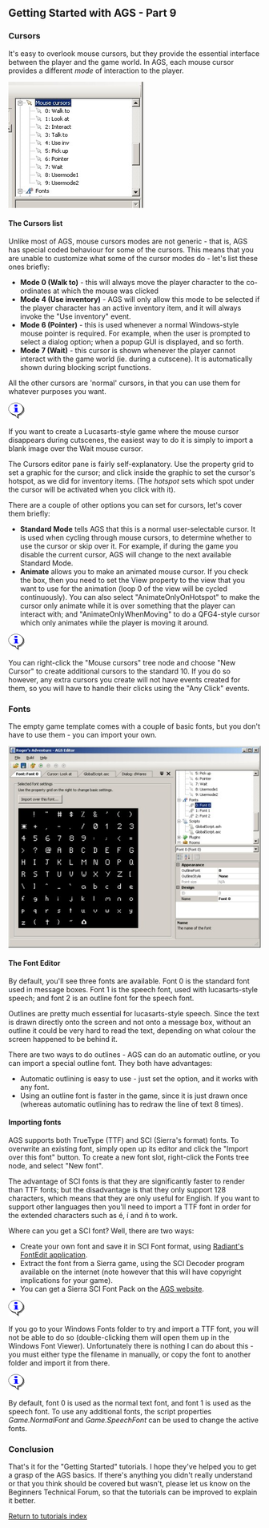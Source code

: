 ## Getting Started with AGS - Part 9

### Cursors

It's easy to overlook mouse cursors, but they provide the essential
interface between the player and the game world. In AGS, each mouse
cursor provides a different *mode* of interaction to the player.

![](images/intro9_1.jpg)

#### The Cursors list

Unlike most of AGS, mouse cursors modes are not generic - that is,
AGS has special coded behaviour for some of the cursors. This means that
you are unable to customize what some of the cursor modes do - let's
list these ones briefly:

* **Mode 0 (Walk to)** - this will always move the player
	character to the co-ordinates at which the mouse was clicked
* **Mode 4 (Use inventory)** - AGS will only allow this mode to
	be selected if the player character has an active inventory item,
	and it will always invoke the "Use inventory" event.
* **Mode 6 (Pointer)** - this is used whenever a normal
	Windows-style mouse pointer is required. For example, when the user
	is prompted to select a dialog option; when a popup GUI is
	displayed, and so forth.
* **Mode 7 (Wait)** - this cursor is shown whenever the player
	cannot interact with the game world (ie. during a cutscene). It is
	automatically shown during blocking script functions.

All the other cursors are 'normal' cursors, in that you can use them
for whatever purposes you want.

![](images/icon_info.gif)

If you want to create a Lucasarts-style game where the mouse
cursor disappears during cutscenes, the easiest way to do it is
simply to import a blank image over the Wait mouse cursor.

The Cursors editor pane is fairly self-explanatory. Use the property
grid to set a graphic for the cursor; and click inside the
graphic to set the cursor's hotspot, as we did for inventory items.
(The *hotspot* sets which spot under the cursor will be activated
when you click with it).

There are a couple of other options you can set for cursors, let's
cover them briefly:

* **Standard Mode** tells AGS that this is a normal
	user-selectable cursor. It is used when cycling through mouse
	cursors, to determine whether to use the cursor or skip over it. For
	example, if during the game you disable the current cursor, AGS will
	change to the next available Standard Mode.
* **Animate** allows you to make an animated mouse cursor. If
	you check the box, then you need to set the View property to the
	view that you want to use for the animation (loop 0 of the view will be
	cycled continuously).
	You can also select "AnimateOnlyOnHotspot" to make the
	cursor only animate while it is over something that the player can
	interact with; and "AnimateOnlyWhenMoving" to do a
	QFG4-style cursor which only animates while the player is moving it
	around.

![](images/icon_info.gif)

You can right-click the "Mouse cursors" tree node and choose "New Cursor" to
create additional cursors to the standard 10. If you do so however,
any extra cursors you create will not have events created for them,
so you will have to handle their clicks using the "Any Click" events.

### Fonts

The empty game template comes with a couple of basic fonts, but you don't have
to use them - you can import your own.

![](images/intro9_2.jpg)

#### The Font Editor

By default, you'll see three fonts are available. Font 0 is the standard font
used in message boxes. Font 1 is the speech font, used with lucasarts-style
speech; and font 2 is an outline font for the speech font.

Outlines are pretty much essential for lucasarts-style speech. Since the text
is drawn directly onto the screen and not onto a message box, without an outline
it could be very hard to read the text, depending on what colour the screen
happened to be behind it.

There are two ways to do outlines - AGS can do an automatic outline, or you can
import a special outline font. They both have advantages:

* Automatic outlining is easy to use - just set the option, and it
  works with any font.
* Using an outline font is faster in the game, since it is just drawn
  once (whereas automatic outlining has to redraw the line of text 8 times).

#### Importing fonts

AGS supports both TrueType (TTF) and SCI (Sierra's format) fonts. To overwrite
an existing font, simply open up its editor and click the "Import over this
font" button. To create a new font slot, right-click the Fonts tree node, and
select "New font".

The advantage of SCI fonts is that they are significantly faster to render than
TTF fonts; but the disadvantage is that they only support 128 characters, which
means that they are only useful for English. If you want to support other
languages then you'll need to import a TTF font in order for the extended
characters such as é, í and ñ to work.

Where can you get a SCI font? Well, there are two ways:

* Create your own font and save it in SCI Font format, using
  [Radiant's FontEdit application](https://www.adventuregamestudio.co.uk/forums/index.php?topic=23521.0).
* Extract the font from a Sierra game, using the SCI Decoder program available
  on the internet (note however that this will have copyright implications for
  your game).
* You can get a Sierra SCI Font Pack on the
  [AGS website](https://www.adventuregamestudio.co.uk/site/ags/sci_fonts/).

![](images/icon_info.gif)

If you go to your Windows Fonts folder to try and import a TTF font, you will
not be able to do so (double-clicking them will open them up in the Windows Font
Viewer). Unfortunately there is nothing I can do about this - you must either
type the filename in manually, or copy the font to another folder and import it
from there.

![](images/icon_info.gif)

By default, font 0 is used as the normal text font, and font 1 is used as the
speech font. To use any additional fonts, the script properties
*Game.NormalFont* and *Game.SpeechFont* can be used to change the active fonts.

### Conclusion

That's it for the "Getting Started" tutorials. I hope they've helped you to get
a grasp of the AGS basics. If there's anything you didn't really understand or
that you think should be covered but wasn't, please let us know on the Beginners
Technical Forum, so that the tutorials can be improved to explain it better.

[Return to tutorials index](StartingOff)
